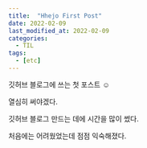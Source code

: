 ```yaml
---
title:  "Hhejo First Post"
date: 2022-02-09 
last_modified_at: 2022-02-09
categories: 
  - TIL
tags:
  - [etc]
---
```


깃허브 블로그에 쓰는 첫 포스트 ☺️

열심히 써야겠다.

깃허브 블로그 만드는 데에 시간을 많이 썼다.

처음에는 어려웠었는데 점점 익숙해졌다.

